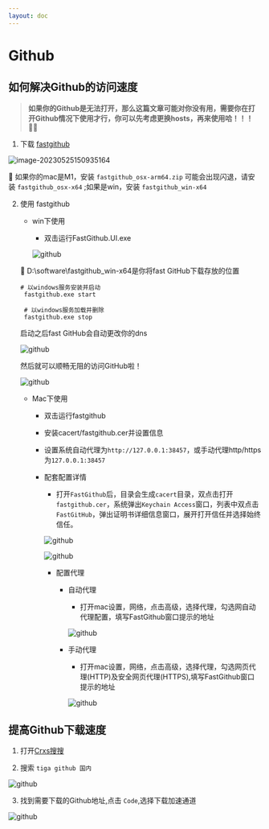 ```yaml
---
layout: doc
---
```


# Github

## 如何解决Github的访问速度

> **如果你的Github是无法打开，那么这篇文章可能对你没有用，需要你在打开Github情况下使用才行，你可以先考虑更换hosts，再来使用哈！！！💪🏻**

1. 下载 [fastgithub](https://github.com/dotnetcore/FastGithub/releases)

![image-20230525150935164](/github_01.png)

:loudspeaker: 如果你的mac是M1，安装 `fastgithub_osx-arm64.zip` 可能会出现闪退，请安装 `fastgithub_osx-x64` ;如果是win，安装 `fastgithub_win-x64`

2. 使用 fastgithub
   - win下使用
     - 双击运行FastGithub.UI.exe
     
     ![github](/github_02.png)


    :loudspeaker: D:\software\fastgithub_win-x64是你将fast GitHub下载存放的位置
     ```shell
     # 以windows服务安装并启动
      fastgithub.exe start

      # 以windows服务加载并删除
      fastgithub.exe stop

     ```

     启动之后fast GitHub会自动更改你的dns
     
     ![github](/github_03.png)

     然后就可以顺畅无阻的访问GitHub啦！

     ![github](/github_04.png)

   - Mac下使用

     - 双击运行fastgithub

     - 安装cacert/fastgithub.cer并设置信息
     
     - 设置系统自动代理为`http://127.0.0.1:38457`，或手动代理http/https为`127.0.0.1:38457`
     
     - 配套配置详情
     
       - 打开`FastGithub`后，目录会生成`cacert`目录，双点击打开`fastgithub.cer`，系统弹出`Keychain Access`窗口，列表中双点击`FastGitHub`，弹出证明书详细信息窗口，展开打开信任并选择始终信任。
     
       ![github](/github_05.png)

       ![github](/github_06.png)

       - 配置代理
          - 自动代理
            - 打开mac设置，网络，点击高级，选择代理，勾选网自动代理配置，填写FastGithub窗口提示的地址
            
            ![github](/github_07.png)
            
          - 手动代理
            - 打开mac设置，网络，点击高级，选择代理，勾选网页代理(HTTP)及安全网页代理(HTTPS),填写FastGithub窗口提示的地址
            
            ![github](/github_08.png)

## 提高Github下载速度

1. 打开[Crxs搜搜](https://www.crxsoso.com/webstore/category/extensions)

2. 搜索 `tiga github 国内`
  
  ![github](/github_09.png)

3. 找到需要下载的Github地址,点击 `Code`,选择下载加速通道

  ![github](/github_10.png)


